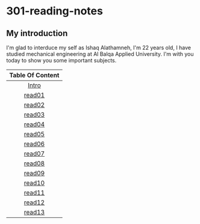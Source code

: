 # 301-reading-notes

## My introduction
I'm glad to interduce my self as Ishaq Alathamneh, I'm 22 years old, I have studied mechanical engineering at Al Balqa Applied University.
I'm with you today to show you some important subjects.



| Table Of Content  | 
| :-----------------: | 
 | [Intro](https://ishaqalathamneh.github.io/reading-notes/301read/)        |  
| [read01](https://ishaqalathamneh.github.io/reading-notes/301read/read01)|  
| [read02](https://ishaqalathamneh.github.io/reading-notes/301read/read02)|  
| [read03](https://ishaqalathamneh.github.io/reading-notes/301read/read03)|
| [read04](https://ishaqalathamneh.github.io/reading-notes/301read/read04)|
| [read05](https://ishaqalathamneh.github.io/reading-notes/301read/read05)|
| [read06](https://ishaqalathamneh.github.io/reading-notes/301read/read06)|
| [read07](https://ishaqalathamneh.github.io/reading-notes/301read/read07)|
| [read08](https://ishaqalathamneh.github.io/reading-notes/301read/read08)|
| [read09](https://ishaqalathamneh.github.io/reading-notes/301read/read09)|
| [read10](https://ishaqalathamneh.github.io/reading-notes/301read/read10)|
| [read11](https://ishaqalathamneh.github.io/reading-notes/301read/read11)|
| [read12](https://ishaqalathamneh.github.io/reading-notes/301read/read12)|
| [read13](https://ishaqalathamneh.github.io/reading-notes/301read/read13)|